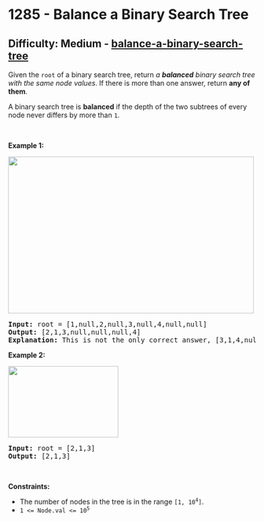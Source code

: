 <h1>1285 - Balance a Binary Search Tree</h1><h2>Difficulty: Medium - <a href="https://leetcode.com/problems/balance-a-binary-search-tree/">balance-a-binary-search-tree</a></h2><p>Given the <code>root</code> of a binary search tree, return <em>a <strong>balanced</strong> binary search tree with the same node values</em>. If there is more than one answer, return <strong>any of them</strong>.</p>

<p>A binary search tree is <strong>balanced</strong> if the depth of the two subtrees of every node never differs by more than <code>1</code>.</p>

<p>&nbsp;</p>
<p><strong class="example">Example 1:</strong></p>
<img alt="" src="https://assets.leetcode.com/uploads/2021/08/10/balance1-tree.jpg" style="width: 500px; height: 319px;" />
<pre>
<strong>Input:</strong> root = [1,null,2,null,3,null,4,null,null]
<strong>Output:</strong> [2,1,3,null,null,null,4]
<b>Explanation:</b> This is not the only correct answer, [3,1,4,null,2] is also correct.
</pre>

<p><strong class="example">Example 2:</strong></p>
<img alt="" src="https://assets.leetcode.com/uploads/2021/08/10/balanced2-tree.jpg" style="width: 224px; height: 145px;" />
<pre>
<strong>Input:</strong> root = [2,1,3]
<strong>Output:</strong> [2,1,3]
</pre>

<p>&nbsp;</p>
<p><strong>Constraints:</strong></p>

<ul>
	<li>The number of nodes in the tree is in the range <code>[1, 10<sup>4</sup>]</code>.</li>
	<li><code>1 &lt;= Node.val &lt;= 10<sup>5</sup></code></li>
</ul>
